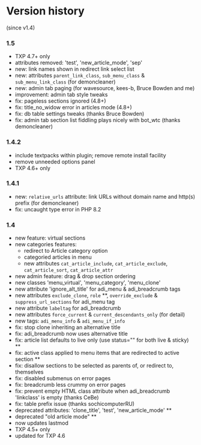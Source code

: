 # Version history

(since v1.4)

### 1.5

- TXP 4.7+ only
- attributes removed: 'test', 'new_article_mode', 'sep'
- new: link names shown in redirect link select list
- new: attributes `parent_link_class`, `sub_menu_class` & `sub_menu_link_class` (for demoncleaner)
- new: admin tab paging (for wavesource, kees-b, Bruce Bowden and me)
- improvement: admin tab style tweaks
- fix: pageless sections ignored (4.8+)
- fix: title_no_widow error in articles mode (4.8+)
- fix: db table settings tweaks (thanks Bruce Bowden)
- fix: admin tab section list fiddling plays nicely with bot_wtc (thanks demoncleaner)

### 1.4.2

- include textpacks within plugin; remove remote install facility
- remove unneeded options panel
- TXP 4.6+ only

### 1.4.1

- new: `relative_urls` attribute: link URLs without domain name and http(s) prefix (for demoncleaner)
- fix: uncaught type error in PHP 8.2

### 1.4

- new feature: virtual sections
- new categories features:
  - redirect to Article category option
  - categoried articles in menu
  - new attributes `cat_article_include`, `cat_article_exclude`, `cat_article_sort`, `cat_article_attr`
- new admin feature: drag & drop section ordering
- new classes 'menu_virtual', 'menu_category', 'menu_clone'
- new attribute 'ignore_alt_title' for adi_menu & adi_breadcrumb tags
- new attributes `exclude_clone`, `role` **, `override_exclude` & `suppress_url_sections` for adi_menu tag
- new attribute `labeltag` for adi_breadcrumb
- new attributes `force_current` & `current_descendants_only` (for detail)
- new tags: `adi_menu_info` & `adi_menu_if_info`
- fix: stop clone inheriting an alternative title
- fix: adi_breadcrumb now uses alternative title
- fix: article list defaults to live only (use status="" for both live & sticky) **
- fix: active class applied to menu items that are redirected to active section **
- fix: disallow sections to be selected as parents of, or redirect to, themselves
- fix: disabled submenus on error pages
- fix: breadcrumb less crummy on error pages
- fix: prevent empty HTML class attribute when adi_breadcrumb 'linkclass' is empty (thanks CeBe)
- fix: table prefix issue (thanks sochicomputerRU)
- deprecated attributes: 'clone_title', 'test', 'new_article_mode' **
- deprecated "old article mode" **
- now updates lastmod
- TXP 4.5+ only
- updated for TXP 4.6